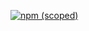 [![npm (scoped)](https://img.shields.io/npm/v/@wasong/tiny.svg?style=flat-square)](https://github.com/wasong/tiny)
